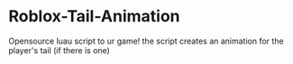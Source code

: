 # Roblox-Tail-Animation
Opensource luau script to ur game! the script creates an animation for the player's tail (if there is one)
